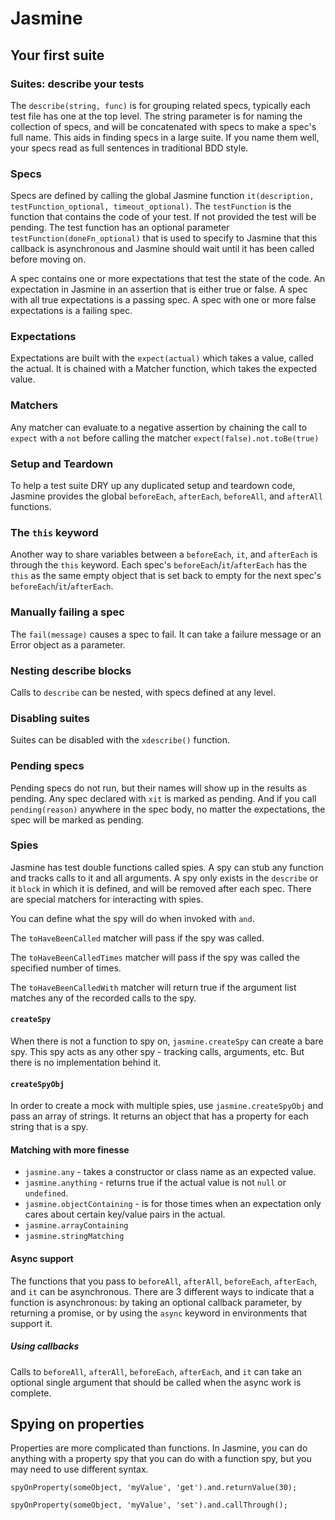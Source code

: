 # Jasmine

## Your first suite

### Suites: describe your tests
The `describe(string, func)` is for grouping related specs, typically each test file has one at the top level.
The string parameter is for naming the collection of specs, and will be concatenated with specs to make a spec's
full name. This aids in finding specs in a large suite. If you name them well, your specs read as full sentences in
traditional BDD style.

### Specs
Specs are defined by calling the global Jasmine function `it(description, testFunction_optional, timeout_optional)`.
The `testFunction` is the function that contains the code of your test. If not provided the test will be pending.
The test function has an optional parameter `testFunction(doneFn_optional)` that is used to specify to Jasmine
that this callback is asynchronous and Jasmine should wait until it has been called before moving on.

A spec contains one or more expectations that test the state of the code. An expectation in Jasmine in an assertion that
is either true or false. A spec with all true expectations is a passing spec. A spec with one or more false expectations
is a failing spec.

### Expectations
Expectations are built with the `expect(actual)` which takes a value, called the actual. It is chained with a Matcher
function, which takes the expected value.

### Matchers
Any matcher can evaluate to a negative assertion by chaining the call to `expect` with a `not` before calling the matcher
`expect(false).not.toBe(true)`

### Setup and Teardown
To help a test suite DRY up any duplicated setup and teardown code, Jasmine provides the global `beforeEach`, `afterEach`,
`beforeAll`, and `afterAll` functions.

### The `this` keyword
Another way to share variables between a `beforeEach`, `it`, and `afterEach` is through the `this` keyword. Each spec's
`beforeEach`/`it`/`afterEach` has the `this` as the same empty object that is set back to empty for the next spec's
`beforeEach`/`it`/`afterEach`.

### Manually failing a spec
The `fail(message)` causes a spec to fail. It can take a failure message or an Error object as a parameter.

### Nesting describe blocks
Calls to `describe` can be nested, with specs defined at any level. 

### Disabling suites
Suites can be disabled with the `xdescribe()` function.

### Pending specs
Pending specs do not run, but their names will show up in the results as pending. Any spec declared with `xit` is
marked as pending. And if you call `pending(reason)` anywhere in the spec body, no matter the expectations, the spec
will be marked as pending.

### Spies
Jasmine has test double functions called spies. A spy can stub any function and tracks calls to it and all arguments. A
spy only exists in the `describe` or it `block` in which it is defined, and will be removed after each spec. There are
special matchers for interacting with spies.

You can define what the spy will do when invoked with `and`.

The `toHaveBeenCalled` matcher will pass if the spy was called.

The `toHaveBeenCalledTimes` matcher will pass if the spy was called the specified number of times.

The `toHaveBeenCalledWith` matcher will return true if the argument list matches any of the recorded calls to the spy.

#### `createSpy`
When there is not a function to spy on, `jasmine.createSpy` can create a bare spy. This spy acts as any other spy - tracking
calls, arguments, etc. But there is no implementation behind it.

#### `createSpyObj`
In order to create a mock with multiple spies, use `jasmine.createSpyObj` and pass an array of strings. It returns an object
that has a property for each string that is a spy.

#### Matching with more finesse
* `jasmine.any` - takes a constructor or class name as an expected value.
* `jasmine.anything` - returns true if the actual value is not `null` or `undefined`.
* `jasmine.objectContaining` - is for those times when an expectation only cares about certain key/value pairs in the actual.
* `jasmine.arrayContaining`
* `jasmine.stringMatching`

#### Async support
The functions that you pass to `beforeAll`, `afterAll`, `beforeEach`, `afterEach`, and `it` can be asynchronous. There are
3 different ways to indicate that a function is asynchronous: by taking an optional callback parameter, by returning a promise,
or by using the `async` keyword in environments that support it.

##### Using callbacks
Calls to `beforeAll`, `afterAll`, `beforeEach`, `afterEach`, and `it` can take an optional single argument that should be
called when the async work is complete.

## Spying on properties
Properties are more complicated than functions. In Jasmine, you can do anything with a property spy that you can do with
a function spy, but you may need to use different syntax. 

`spyOnProperty(someObject, 'myValue', 'get').and.returnValue(30);`

`spyOnProperty(someObject, 'myValue', 'set').and.callThrough();`



